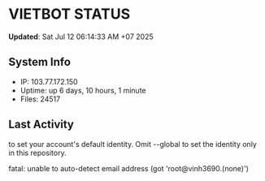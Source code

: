 # VIETBOT STATUS
**Updated**: Sat Jul 12 06:14:33 AM +07 2025

## System Info
- IP: 103.77.172.150
- Uptime: up 6 days, 10 hours, 1 minute
- Files: 24517

## Last Activity

to set your account's default identity.
Omit --global to set the identity only in this repository.

fatal: unable to auto-detect email address (got 'root@vinh3690.(none)')
